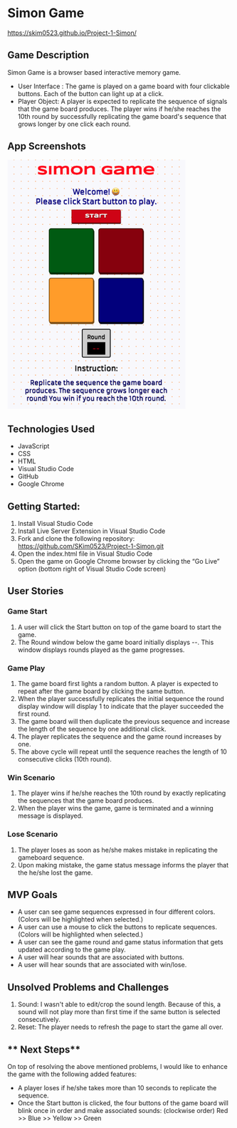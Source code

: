 # Simon Game
 https://skim0523.github.io/Project-1-Simon/
## **Game Description**
Simon Game is a browser based interactive  memory game.  
- User Interface : The game is played on a game board with four clickable buttons. Each of the button can light up at a click. 
- Player Object: A player is expected to replicate the sequence of signals that the game board produces. The player wins if he/she reaches the 10th round by successfully replicating the game board's sequence that grows longer by one click each round.

## **App Screenshots**
<img src="game-image.png" alt="simon-game-main-screen" width="400"/></img>

## **Technologies Used**
- JavaScript
- CSS
- HTML
- Visual Studio Code
- GitHub
- Google Chrome

## **Getting Started:**
1. Install Visual Studio Code
2. Install Live Server Extension in Visual Studio Code
3. Fork and clone the following repository: https://github.com/SKim0523/Project-1-Simon.git
4. Open the index.html file in Visual Studio Code
5. Open the game on Google Chrome browser by clicking the “Go Live” option (bottom right of Visual Studio Code screen)

## **User Stories**

### Game Start
1. A user will click the Start button on top of the game board to start the game.
2. The Round window below the game board initially displays --. This window displays rounds played as the game progresses.

### Game Play
1. The game board first lights a random button. A player is expected to repeat after the game board by clicking the same button.
2. When the player successfully replicates the initial sequence the round display window will display 1 to indicate that the player succeeded the first round.
3. The game board will then duplicate the previous sequence and increase the length of the sequence by one additional click.
4. The player replicates the sequence and the game round increases by one.
5. The above cycle will repeat until the sequence reaches the length of 10 consecutive clicks (10th round).

### Win Scenario
1. The player wins if he/she reaches the 10th round by exactly replicating the sequences that the game board produces.
2. When the player wins the game, game is terminated and a winning message is displayed.

### Lose Scenario
1. The player loses as soon as he/she makes mistake in replicating the gameboard sequence. 
2. Upon making mistake, the game status message informs the player that the he/she lost the game.

## **MVP Goals**
- A user can see game sequences expressed in four different colors.(Colors will be highlighted when selected.)
- A user can use a mouse to click the buttons to replicate sequences.(Colors will be highlighted when selected.)
- A user can see the game round and game status information that gets updated according to the game play.
- A user will hear sounds that are associated with buttons.
- A user will hear sounds that are associated with win/lose.

## **Unsolved Problems and Challenges**
1. Sound: I wasn't able to edit/crop the sound length. Because of this, a sound will not play more than first time if the same button is selected consecutively.
2. Reset: The player needs to refresh the page to start the game all over.

## ** Next Steps**
On top of resolving the above mentioned problems, I would like to enhance the game with the following added features:
- A player loses if he/she takes more than 10 seconds to replicate the sequence.
- Once the Start button is clicked, the four buttons of the game board will blink once in order and make associated sounds: (clockwise order) Red >> Blue >> Yellow >> Green
